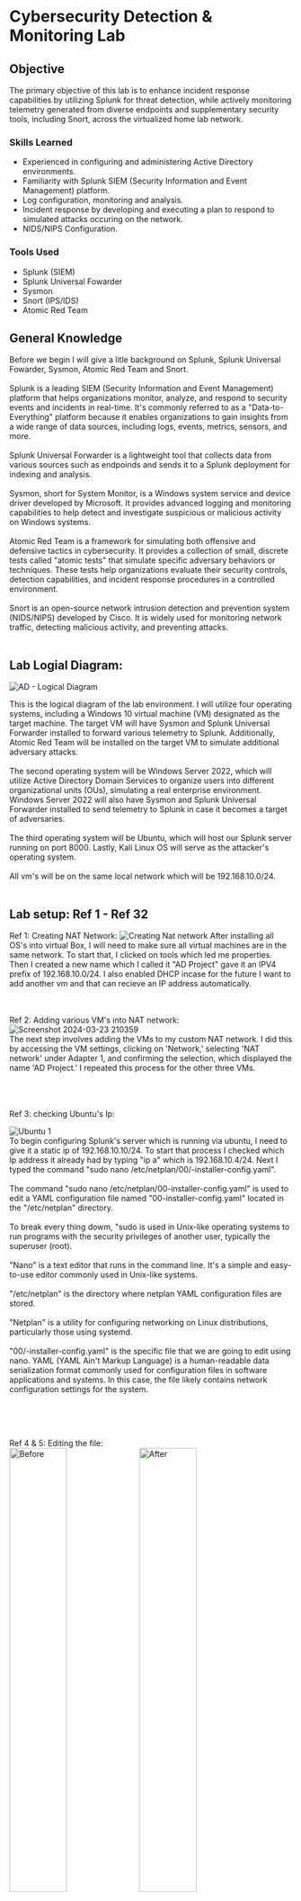 # Cybersecurity Detection & Monitoring Lab

## Objective

The primary objective of this lab is to enhance incident response capabilities by utilizing Splunk for threat detection, while actively monitoring telemetry generated from diverse endpoints and supplementary security tools, including Snort, across the virtualized home lab network.

### Skills Learned

- Experienced in configuring and administering Active Directory environments.
- Familiarity with Splunk SIEM (Security Information and Event Management) platform.
- Log configuration, monitoring and analysis.
- Incident response by developing and executing a plan to respond to simulated attacks occuring on the network.
- NIDS/NIPS Configuration.
  
### Tools Used

- Splunk (SIEM)
- Splunk Universal Fowarder
- Sysmon
- Snort (IPS/IDS)
- Atomic Red Team
  
## General Knowledge
Before we begin I will give a litle background on Splunk, Splunk Universal Fowarder, Sysmon, Atomic Red Team and Snort.
<br>
<br>
Splunk is a leading SIEM (Security Information and Event Management) platform that helps organizations monitor, analyze, and respond to security events and incidents in real-time. It's commonly referred to as a "Data-to-Everything" platform because it enables organizations to gain insights from a wide range of data sources, including logs, events, metrics, sensors, and more.
<br>
<br>
Splunk Universal Forwarder is a lightweight tool that collects data from various sources such as endpoinds and sends it to a Splunk deployment for indexing and analysis.
<br>
<br>
Sysmon, short for System Monitor, is a Windows system service and device driver developed by Microsoft. It provides advanced logging and monitoring capabilities to help detect and investigate suspicious or malicious activity on Windows systems.
<br>
<br>
Atomic Red Team is a framework for simulating both offensive and defensive tactics in cybersecurity. It provides a collection of small, discrete tests called "atomic tests" that simulate specific adversary behaviors or techniques. These tests help organizations evaluate their security controls, detection capabilities, and incident response procedures in a controlled environment.
<br>
<br>
Snort is an open-source network intrusion detection and prevention system (NIDS/NIPS) developed by Cisco. It is widely used for monitoring network traffic, detecting malicious activity, and preventing attacks.
<br>
<br>
## Lab Logial Diagram:
![AD - Logical Diagram](https://github.com/MarcPayz/Detection-Monitoring-Lab/assets/163923336/1bd386e0-b6e2-468a-96b8-e77d27d15001)

This is the logical diagram of the lab environment. I will utilize four operating systems, including a Windows 10 virtual machine (VM) designated as the target machine. The target VM will have Sysmon and Splunk Universal Forwarder installed to forward various telemetry to Splunk. Additionally, Atomic Red Team will be installed on the target VM to simulate additional adversary attacks.<br> <br> The second operating system will be Windows Server 2022, which will utilize Active Directory Domain Services to organize users into different organizational units (OUs), simulating a real enterprise environment. Windows Server 2022 will also have Sysmon and Splunk Universal Forwarder installed to send telemetry to Splunk in case it becomes a target of adversaries. <br><br> The third operating system will be Ubuntu, which will host our Splunk server running on port 8000. Lastly, Kali Linux OS will serve as the attacker's operating system. <br><br> All vm's will be on the same local network which will be 192.168.10.0/24.
<br>
<br>

## Lab setup: Ref 1 - Ref 32
Ref 1: Creating NAT Network:
![Creating Nat network](https://github.com/MarcPayz/Detection-Monitoring-Lab/assets/163923336/2df8d314-ff60-4e1f-b3b8-8c1b34b268c7)
After installing all OS's into virtual Box, I will need to make sure all virtual machines are in the same network. To start that, I clicked on tools which led me properties. Then I created a new name which I called it "AD Project" gave it an IPV4 prefix of 192.168.10.0/24. I also enabled DHCP incase for the future I want to add another vm and that can recieve an IP address automatically. 
<br>
<br>
<br>

Ref 2: Adding various VM's into NAT network:
<br>
![Screenshot 2024-03-23 210359](https://github.com/MarcPayz/Detection-Monitoring-Lab/assets/163923336/0326ba2b-70d7-46f8-9730-9c1a22876a3a)
<br>
The next step involves adding the VMs to my custom NAT network. I did this by accessing the VM settings, clicking on 'Network,' selecting 'NAT network' under Adapter 1, and confirming the selection, which displayed the name 'AD Project.' I repeated this process for the other three VMs.

<br>
<br>
<br>
Ref 3: checking Ubuntu's Ip:

![Ubuntu 1](https://github.com/MarcPayz/Detection-Monitoring-Lab/assets/163923336/756830d0-66ac-44c8-b501-d82639e87519)
<br>
To begin configuring Splunk's server which is running via ubuntu, I need to give it a static ip of 192.168.10.10/24. To start that process I checked which Ip address it already had by typing "ip a" which is 192.168.10.4/24. Next I typed the command "sudo nano /etc/netplan/00/-installer-config.yaml". <br><br> The command "sudo nano /etc/netplan/00-installer-config.yaml" is used to edit a YAML configuration file named "00-installer-config.yaml" located in the "/etc/netplan" directory. <br><br> To break every thing dowm, "sudo is used in Unix-like operating systems to run programs with the security privileges of another user, typically the superuser (root). <br><br> "Nano" is a text editor that runs in the command line. It's a simple and easy-to-use editor commonly used in Unix-like systems. <br><br>"/etc/netplan" is the directory where netplan YAML configuration files are stored. <br><br>"Netplan" is a utility for configuring networking on Linux distributions, particularly those using systemd. <br><br> "00/-installer-config.yaml" is the specific file that we are going to edit using nano. YAML (YAML Ain't Markup Language) is a human-readable data serialization format commonly used for configuration files in software applications and systems. In this case, the file likely contains network configuration settings for the system.

<br>
<br>
<br>

Ref 4 & 5: Editing the file:
<br>
<img src="https://github.com/MarcPayz/Detection-Monitoring-Lab/assets/163923336/3eaf4063-697a-49e2-8afd-8777295c4e52" alt="Before" style="width: 45%; display: inline-block;">
<img src="https://github.com/MarcPayz/Detection-Monitoring-Lab/assets/163923336/42d91a6e-f7af-4b09-9f8c-358f378d66f6" alt="After" style="width: 45%; display: inline-block;">
<br>
After executing the previous command, the reference on the left displays the state before any changes were made, while the one on the right reflects the file after editing it using Nano. <br> <br>
To clarify the modifications I made: <br>
I disabled DHCP by entering 'no,' as we intend for this server to have the static IP address 192.168.10.10/24. <br>
Under 'name servers' for DNS, I configured it to use Google's DNS address, which is 8.8.8.8. <br>
For 'routes,' which pertains to our router, I added a default route via 192.168.10.1 for all packets. <br>

<br>
<br>
<br>

Ref 6: Checking if changes were made and connectivity:
![Screenshot 2024-03-23 215035](https://github.com/MarcPayz/Detection-Monitoring-Lab/assets/163923336/f8efed8b-fbd6-4ec1-9306-b0f03e0eacfd)
<br>
After saving the file edited via Nano, I ran the command 'ip a' to check if the static IP configuration was saved. As indicated by the circled area, it was indeed saved. Next, I pinged google.com to test the machine's internet connectivity, and as shown, three packets were received with 0% packet loss.

<br>
<br>
<br>

Ref 7: Getting Splunk and adding it to share:
![Shares 1](https://github.com/MarcPayz/Detection-Monitoring-Lab/assets/163923336/7cc714c6-9304-46fc-9e6c-d26c24fd5dac)
<br>
Now its time to add Splunk into our ubuntu VM. To begin, I downloaded Splunk from their website onto my host machine and created a separate folder named 'ADproject.' I placed the Splunk download into this folder. Next, I accessed VirtualBox's settings and navigated to the 'Shared Folders' section for the Ubuntu VM. VirtualBox's shared folder feature allows you to share files and directories between the host operating system (the one running VirtualBox) and the guest operating system (the one running inside the virtual machine). For the folder path, I specified the location of the 'ADproject' folder, and for the folder name, I entered 'ADproject' to indicate that I want this specific folder to be shared because it contains Splunk.

<br>
<br>
<br>
Ref 8 & 9: Downloading Splunk:

![Download shares](https://github.com/MarcPayz/Detection-Monitoring-Lab/assets/163923336/2336833b-fb2e-47e1-83f5-d54b77d8ac09)
<br>
I booted up my Ubuntu VM and navigated to the directory containing the shared files. Then, I ran the command 'ls -la' to view detailed information about the contents of that folder. As shown in the circled green text, Splunk was present and ready to be downloaded. After completing the download, I executed 'ls -la' again to inspect the folders within the application. To access the 'bin' folder, I used the command 'cd bin' to change our directory. We are changing into the binary (bin) folder because those have binary files that splunk can use.

<br><br><br>

Ref 10: Activating splunk: <br>
Once I changed into the bin folder, I ran the command ./splunk and this is the output:
![Screenshot 2024-03-23 222143](https://github.com/MarcPayz/Detection-Monitoring-Lab/assets/163923336/45e098d8-65c7-4966-a679-942e246bb95b)
<br>
This indicates that the Splunk server is ready for use and is accessible through the web interface at 'http://splunk:8000.' To access Splunk, I will simply navigate to the web interface from another machine and enter the IP address of our Splunk server, which is the static IP confirmed in Reference 6. The port '8000' signifies that Splunk is running on port 8000. To simulate what I will enter in the web interface's URL, it will be '192.168.10.10:8000.

<br>
<br>
<br>

Now switching to the windows 10 target machine. The very first thing I did was rename the pc to target-PC so we would easily identify it on Splunk when we login and monitor. 
<br>
<br>
<br>
Ref 11: Changing Ip address of target-PC:
<br>
<img src="https://github.com/MarcPayz/Detection-Monitoring-Lab/assets/163923336/d47034be-d5f0-44c6-8b98-0e0720cfe3be" alt="Before" style="width: 45%; display: inline-block;">
<img src="https://github.com/MarcPayz/Detection-Monitoring-Lab/assets/163923336/24e7a527-85c4-47b2-8b21-4d243e228884" alt="After" style="width: 45%; display: inline-block;">
<br>
To begin with the target-PC, I changed the 192.168.10.5 DHCP address to a static ip address of 192.168.10.100. I gave it a static IP address to just make sure i don't have connectivity issues when communicating to the splunk server. 

<br>
<br>
<br>
Ref 12: Installing Splunk Universal Forwarder:

![Screenshot 2024-03-25 133013](https://github.com/MarcPayz/Detection-Monitoring-Lab/assets/163923336/e56ae60b-3bdc-4c71-b89b-9404f1d96502)
During the installation of Splunk Universal Forwarder, when configuring it, the IP address specified on the receiving indexer points to the Splunk server. This indicates that all logs will be forwarded to that IP address on port 9997.

<br>
<br>
<br>

To install sysmon, I first had to on the microsoft website to download sysmon, then I had to download a specific configuration file which is called "sysmonconfig.xml" and save it in the sysmon64 folder.
<br>
<br>
Ref 13: Finishing the sysmon process:
![Screenshot 2024-03-25 134147](https://github.com/MarcPayz/Detection-Monitoring-Lab/assets/163923336/0001d435-8c38-48b9-8332-00bcdfc2f82b)
To start the sysmon service I headed over to powershell, and changed my directory to the sysmon folder. Then I ran the command ".\Sysmon64.exe -i ..\sysmonconfig.xml". To breakdown eveything in that command, ".\Sysmon64.exe" is invoking the Sysmon executable file named "Sysmon64.exe" using the current directory notation. This tells PowerShell to run the executable file located in the current directory. <br> <br> The "-i" instructs Sysmon to install itself on the system according to the configuration provided. <br><br> As for "..\sysmonconfig.xml", the ..\ notation indicates that the configuration file for sysmon is located in the previous directory of the current directory. The file name "sysmonconfig.xml" is the actual configuration file that we want to utilize. 

<br>
<br>
<br>

Ref 14: Configuring Splunk Universal Fowarder:
![Screenshot 2024-03-25 134935](https://github.com/MarcPayz/Detection-Monitoring-Lab/assets/163923336/c3990a3a-7519-445d-9555-131ccb2f0937)
<br>
Now I need to configure the telemetry I want Splunk Universal Fowarder to send over to the Splunk server. "Index=endpoint" represent what I will be quering on Splunk to get the log I need. The "endpoint" in this case will be the windows 10 machine and the windows server 2022 machine because I will be doing the same configurations on there as well. <br> <br> The "WinEventLog://Application, Security, System, and sysmon" basically means I want to foward all the logs from those categories into Splunk. "Disabled = false" just means I don't want to disable those logs and I want those logs to be sent over. <br><br>
I will be saving this notepad file as "inputs.conf" and save it in Splunk Universal Fowarder directory, specifically under the "local" directory". Any time I make changes to this configurations file, I will need to restart the Splunk Universal Service on windows services. 

<br>
<br>

Ref 15: Local System Account:
![Screenshot 2024-03-25 135316](https://github.com/MarcPayz/Detection-Monitoring-Lab/assets/163923336/d1d6d53e-e02b-405e-a9d1-9486ece40a82)
The final configuration step for the Splunk Universal Forwarder is determining the service's 'Log on as' setting, crucial for sending telemetry data. Navigating to Windows Services and accessing the service's 'Properties' by right-clicking, I'll select 'Log on as' to be 'Local System account.' This choice grants the Splunk Forwarder access to all local system resources—files, registry keys, and network resources—with full control permissions. This approach ensures comprehensive log collection and transmission to Splunk.
<br> <br> The default option might encounter permission limitations preventing it from collecting logs so we want to avoid that. 

<br>
<br>
<br>

Switching over to Splunk, opened the web browser, and typed '192.168.10.10:8000' into the URL bar. Then, I logged into Splunk using my credentials

<br> 
<br>
Ref 16: Creating a new Index on Splunk:

![new index](https://github.com/MarcPayz/Detection-Monitoring-Lab/assets/163923336/6beb23b6-3523-4623-bbde-f0435778f33f)
Now that we are logged into Splunk, I need to create a new index. An index is like a folder where data is stored. When you put data into Splunk, it goes into an index. Indexes help organize and manage data, making it easy to search for and analyze later. <br> <br> I am naming this index "endpoint" because that name needs to match what I put in the inputs.conf file on Ref 14. After that I will click on save to lock it in. 

<br>
<br>
<br>

Ref 17: Reciving Port:
![Port](https://github.com/MarcPayz/Detection-Monitoring-Lab/assets/163923336/f45733bf-512f-44ff-b280-b37da3fb52f2)
The final configuration task on Splunk is to ensure it listens on port 9997 for incoming telemetry from the Splunk Forwarder. As mentioned in Reference 12, the Splunk Forwarder sends logs by default on port 9997. Thus, I only needed to ensure this configuration on Splunk's end; otherwise, no data will be available.

<br>
<br>
<br>
I will replicate the installation and configuration of sysmon and splunk universal fowarder on the windows server 2022. 

<br>
<br>
<br>

Ref 18: Checking Splunk for both hosts and configuration:
<br>
<img src="https://github.com/MarcPayz/Detection-Monitoring-Lab/assets/163923336/8b3105a2-e8dc-4f12-912a-5a38f894233d" alt="First" style="width: 45%;">
    <img src="https://github.com/MarcPayz/Detection-Monitoring-Lab/assets/163923336/eb8b4ac8-ab9a-4ea4-af4d-60d5697084ad" alt="Second" style="width: 45%;">
<br>
The first image shows me searching for 'index=endpoint'. Upon selecting on 'host' the results confirm that I have configured everything correctly because both of my endpoints, 'TARGET-PC' and 'ADPAYZ' (which is a Windows Server 2022), are recognized by Splunk, and it's already displaying various telemetry data gathered about them. <br> <br> The second image displays the 'source,' indicating the origin of the logs and reflecting the configurations set in the inputs.conf file. These configurations specify that logs related to system, application, security, and sysmon will be collected.

<br>
<br>
<br>
Switching over to ADPAYZ where I will show steps reguarding setting up active directory to simulate a real world enterprise environment.
<br>
<br>
<br>
Ref 19: Setting up static ip address:

![Static ip](https://github.com/MarcPayz/Detection-Monitoring-Lab/assets/163923336/e2a4bc27-bb57-48c0-a2c5-05ec707fe2bb)
To get the Active Directory ball rolling, I need to make sure the ADPAYZ server has the static ip address of 192.168.10.7. This ensures that this vm is in the same network as everything else, and to double check that, I pinged Splunk's ip address of 192.168.10.10 to solidify that they can communicate with each other. 

<br>
<br>
<br>
Ref 20: Installing Domain Services:
<br>
<img src="https://github.com/MarcPayz/Detection-Monitoring-Lab/assets/163923336/a2349554-5aa2-4480-a915-c40602255060" alt="First" style="display:inline; width:45%;">
<img src="https://github.com/MarcPayz/Detection-Monitoring-Lab/assets/163923336/060cd81c-6924-482b-ac17-5dbc27209a8f" alt="Second" style="display:inline; width:45%;"> <br>
To begin installing domain services, I will head over to server manager and hover my mouse over manage and select "Add Roles and Features". <br> <br> The second image shows the next step, and upon reaching "Server Roles" I will select "Active Directory Domain Services" and select "Add Features".

<br>
<br>
<br>
Ref 21: Promoting server to Domain Controller:
<br>
<img src="https://github.com/MarcPayz/Detection-Monitoring-Lab/assets/163923336/3b4e6e81-94fc-4e28-97bd-0005c4f0d9e7" alt="Installation" style="display:inline; width:45%;">
<img src="https://github.com/MarcPayz/Detection-Monitoring-Lab/assets/163923336/ae0ce4b2-74f7-4719-80be-d4c5c52ee090" alt="Promo" style="display:inline; width:45%;"> <br>
The first image shows the installation for Active Directory Domain Services has succeeded on our server. <br> <br> The second image shows the next step which is heading back to server manager and selecting the option "Promote this server to a domain controller".

<br>
<br>
<br>

Ref 22: Domain Name & Installation:
<br>
<img src="https://github.com/MarcPayz/Detection-Monitoring-Lab/assets/163923336/ebb03a18-6353-4864-ad79-b92f74a03166" alt="Forest" style="display:inline; width:45%;">
<img src="https://github.com/MarcPayz/Detection-Monitoring-Lab/assets/163923336/aed41599-74e4-40bd-bb34-032fd763f4fd" alt="Prereq" style="display:inline; width:45%;"> <br>
Next step includes selecting "add a new forest" which means creating a separate and independent instance of Active Directory. In other words this new forest operates on its own, with its own set of rules, users, and resources. I will be naming my root domain name as "payz.local". <br><br> The second image shows the "Prerequisites check" tab where it'll just make sure your machine meets the prerequisites to install Active Directory Domain Services. After that is done, I will select install and restart my machine.

<br>
<br>
<br>

Ref 23: Login:
![Login](https://github.com/MarcPayz/Detection-Monitoring-Lab/assets/163923336/5f969dfe-e401-4645-b618-1c2f40ad0722)
Logging back into the server, I know everything went well when I see "PAYZ\Adminitrator". "PAYZ" is the domain every new user will join when logging into their account.

<br>
<br>
<br>

Ref 24: Creating OU for users:
<br>
<img src="https://github.com/MarcPayz/Detection-Monitoring-Lab/assets/163923336/be25aafc-017d-469f-b510-02aebdc08a33" alt="Tools" style="display:inline; width:45%;">
<img src="https://github.com/MarcPayz/Detection-Monitoring-Lab/assets/163923336/acfd37fd-15c0-4ba6-9c9c-b04291068d3f" alt="OU" style="display:inline; width:45%;"> <br>
To begin the process of adding new users, I will hover over "tools" on server manager and select "Active Directory Users and Computers"
<br> <br> Next I will click on the drop down for "payz.local" and select "New" into "Organizational Unit" (OU).

<br>
<br>
<br>

Ref 25: User Creation Process Dior:
<br>
<img src="https://github.com/MarcPayz/Detection-Monitoring-Lab/assets/163923336/c027a096-8573-4244-8f67-4a9310665aeb" alt="IT" style="display:inline; width:45%;">
<img src="https://github.com/MarcPayz/Detection-Monitoring-Lab/assets/163923336/1e4717be-8112-400e-8278-7205aa31a859" alt="DiorP" style="display:inline; width:45%;"> <br>
The first image: After creating the OU called "IT" which will represent users that are working in the Information Technology (IT) department in an organization, I will select "New" and select "User" <br> <br> The second image: The user Dior Payz logon name will be "DiorP" with his own set of credentials to login from another computer on the same domain. 

<br>
<br>
<br>

Ref 26: Result: 
![User](https://github.com/MarcPayz/Detection-Monitoring-Lab/assets/163923336/73e7f361-ae02-453c-9571-88b81d655547)
This shows a new user (DiorP) was successfully made in the IT OU. 

<br>
<br>
<br>
Ref 27: HR OU:
<br>
<img src="https://github.com/MarcPayz/Detection-Monitoring-Lab/assets/163923336/0b7b451e-9a60-455c-b73b-d9693880e960" alt="Jenny" style="display:inline; width:45%;">
<img src="https://github.com/MarcPayz/Detection-Monitoring-Lab/assets/163923336/71268136-aab8-47b9-bc96-a35c9ac65a5c" alt="Rresult" style="display:inline; width:45%;"> <br>
I created another OU called "HR" which will represent all the HR employees in the organization and one of the users is "Jenny Smith". She will have the username JennyS with her own set of credentials to login. 

<br>
<br>
<br>
Now I will be adding the target-PC into the domain Payz

<br>
<br>
<br>

Ref 28: Adding target-pc into Domain:
![domain](https://github.com/MarcPayz/Detection-Monitoring-Lab/assets/163923336/2fbbb6f4-498a-4270-97bc-be41a9350f49)
![Error](https://github.com/MarcPayz/Detection-Monitoring-Lab/assets/163923336/73dc990c-1b17-4e7a-b065-ae5437431241)
"To add the target PC to the domain, I will navigate to System Properties and select 'Change.' Then, I'll type 'PAYZ.LOCAL' into the 'Member of' field and click OK. However, during this process, I encountered an error indicating that my Active Directory server couldn't be contacted.
<br> <br> I've dealt with this error before, so I instantly know what to do. To fix it, I need to point my DNS configuration toward my Active Directory Domain Controller's IP address.

<br>
<br>
<br>
Ref 29: Changing DNS ip config:

![dns'](https://github.com/MarcPayz/Detection-Monitoring-Lab/assets/163923336/f021107c-be06-43b9-80c0-3a6c1f7205db)
To change the DNS IP configuration, I will navigate to 'Network Connections' > 'Ethernet Properties' and select 'Internet Protocol Version 4 (IPv4)' and then proceed to its properties. In the 'Preferred DNS server' field, I will change it to the ADPAYZ server's IP address, which is 192.168.10.7. 

<br>
<br>
<br>

Ref 30: Joining the Domain:

<img src="https://github.com/MarcPayz/Detection-Monitoring-Lab/assets/163923336/9d1f2704-5c50-4fd0-90df-4e71f07069d7" alt="welcome" style="display:inline; width:45%;">
<img src="https://github.com/MarcPayz/Detection-Monitoring-Lab/assets/163923336/98869bff-b9ec-4409-8351-9d86349a4902" alt="Jenny" style="display:inline; width:45%;"> <br>
Now that I've pointed the DNS towards ADPAYZ, I can repeat the same steps to successfully join the domain PAYZ.LOCAL. <br><br> The second image shows me authenticating with Jenny's credentials and successfully logging in.

<br>
<br>
<br>

Ref 31: Kali Linux Config: 
![kali1](https://github.com/MarcPayz/Detection-Monitoring-Lab/assets/163923336/7c717cee-d4e2-4d72-bad4-746d320d92b6)
Switching over to the Kali Linux VM, I need to ensure that it's on the same network as every other VM. To do that, I'll navigate to 'Wired connection 1' and access the IPv4 settings. For the IP address, I will assign it as 192.168.19.250, with a network mask of /24 and the gateway set to 192.168.10.1. As for DNS, I'll use Google's DNS (8.8.8.8).

<br>
<br>
<br>
Ref 32: Checking for connectivity:

![connectivity](https://github.com/MarcPayz/Detection-Monitoring-Lab/assets/163923336/96613a9f-e4dd-498d-9bbb-8ff90e1a261a)
On the command line, I typed 'ip a' to check if my configurations were set, and as you can see, it was successfully changed to 192.168.10.250/24. To double-check that the Kali Linux VM was on the same network as everything else, I pinged Splunk's IP address, which is 192.168.10.10, and received all packets with zero packet loss.

<br>
<br>
<br>

This concludes the creation of the homelab, now I will act as an adversary by switching to the Kali Linux vm and simmulating possible attacks that can happen in a real world environment. 

<br>
<br>
<br>

Posing as an advesary, I will be utilizing a tool called Crowbar. Crowbar is a tool used in cybersecurity for brute-force attacks. Essentially, it's a program that repeatedly tries different combinations of usernames and passwords until it finds the correct ones to access a system or an account. It's often used by hackers to gain unauthorized access to systems or accounts by guessing login credentials.

<br>
<br>
<br>
Ref 33: Crowbar attack:

![Crowbar](https://github.com/MarcPayz/Detection-Monitoring-Lab/assets/163923336/31388c72-ecfd-423e-8ac4-ac5d32de131b)
As an advesary, I utilied the command "crowbar -b rdp -u DiorP -C passwords.txt -s 192.168.10.100/32". To explain this crowbar command into detail: <br> <br>
-b rdp: This option specifies the service or protocol to target, in this case, RDP (Remote Desktop Protocol). Crowbar will attempt to perform a brute-force attack on RDP services enabled on that machine. <br> <br>

-u DiorP: This option specifies the username to use during the brute-force attack. In this case, the username is "DiorP". <br><br>

-C passwords.txt: This option specifies the path to a file containing a list of passwords to use during the brute-force attack. Crowbar will try each password in this file in an attempt to gain access to the RDP service. <br> <br>

-s 192.168.10.100/32: This option specifies the target IP address or IP range to attack. In this case, crowbar will attempt to brute force the specific ip address of 192.168.10.100. <br><br>

After a while, crowbar results in a RDP-SUCCESS meaning the RDP service was successfully bruteforced and it also provides the password used for that service which is "Mypeopleisgood1" which isn't the most secure password.

<br>
<br>
<br>

Scenario: The user, DiorP reported to the cybersecurity team that important files have been deleted from his computer and he's asking the team to look into it. 

<br>
<br>
<br>

Ref 34: Splunk Query
![Query](https://github.com/MarcPayz/Detection-Monitoring-Lab/assets/163923336/3c9dd823-60f8-4eea-9279-9bb46f5e2f32)
As a CyberSecurity Analyst, I will begin my analysis. I will query "index=endpoint DiorP" and to narrow it down even more, I will add in "WinEventLog:Security". 

<br>
<br>
<br>
Ref 35: Bruteforce attempts:

![Splin](https://github.com/MarcPayz/Detection-Monitoring-Lab/assets/163923336/4282fc58-4a22-4dcc-b393-41318261e3a3)
Looking at the data provided from the query, I can automatically assume that a brute force attempt was being made because of the timing and the presence of 'Account for which logon failed'. The password brute force attempts were all made within the same second, indicating a brute force attack. Other indicators, such as 'Account for which logon failed', also suggest that multiple password attempts were made, and none of them were successful.

<br>
<br>
<br>
Ref 36: Event Code:

![event code](https://github.com/MarcPayz/Detection-Monitoring-Lab/assets/163923336/666375b7-5701-4de2-8522-358bc6a67bda)
Looking at the event code, we can see there was 101 counts for the event code: 4625 and 6 for event code: 4624.

<br>
<br>
<br>
Ref 37: Event code details:
<br>

<img src="https://github.com/MarcPayz/Detection-Monitoring-Lab/assets/163923336/3da3ed85-14c5-4fad-b3ac-411f13d4e15f" alt="24" style="display:inline; width:45%;">
<img src="https://github.com/MarcPayz/Detection-Monitoring-Lab/assets/163923336/c710ae2f-1cd8-4c5b-b78c-6ab2f4927eef" alt="25" style="display:inline; width:45%;"> <br>
Using the tool 'Ultimate IT Security,' it indicates that event code 4624 signifies a successful login attempt onto the computer, whereas event code 4625 indicates a failed login attempt. This enforces my previous analysis, suggesting that the account belonging to the user DiorP was subject to a brute force attack, resulting in the adversary successfully gaining access and potentially causing damage.

<br>
<br>
<br>
Ref 38: Gathering info on adversary:

![exposed](https://github.com/MarcPayz/Detection-Monitoring-Lab/assets/163923336/ce97f174-29d6-466f-b08b-d2e1f5fc1737)
Heading back to Splunk to gather more information on the adversary, if I extend one of the lines from the brute force event and head to network information, I can see the workstation's name that conducted this attack is called 'Kali', and its IP address is 192.168.10.250. After gathering all this data on this security event, I can give it to the SOC manager or the incident response team for further investigation.

<br>
<br>
<br>

Now I will install and perform Atomic Red Team attacks that utilizes the MITRE ATT&CK framework. Assume I am the adversary who successfully logged into DiorP user account.

<br>
<br>
<br>

 Ref 39: Attack folders:
 
 ![folder](https://github.com/MarcPayz/Detection-Monitoring-Lab/assets/163923336/709fc8e8-4dfd-47db-bdb9-7895f7186e0a)

 This shows all the potential attacks commands I can perform and as you can see each of them start with "T1..."

<br>
<br>
Ref 40: MITRE ATT&CK:

![Persistance](https://github.com/MarcPayz/Detection-Monitoring-Lab/assets/163923336/38e2d17f-c898-4014-a825-7c58b6a1b3f8)
Heading to the MITRE ATT&CK website, I (the adversary) will be utilizing the command "T1136" which will create persistence into the network by creating a local user account.

<br>
<br>
<br>
Ref 41: Powershell execution:

![Powershell](https://github.com/MarcPayz/Detection-Monitoring-Lab/assets/163923336/85523ac3-6743-49d1-95cf-8f239464cbc9)
To execute the account creation for persistence in the network, I utilized the command 'Invoke-AtomicTest T1136.001'. As you can see, the command was successful, and it added the new local user called 'NewLocalUser'. Not only that, it added that user to the administrators group, which gives that user elevated privileges on the network. It also ensured that the user's account password never expires and allowed the user to log on at any hour throughout the day. Now since the user is a admin, they can pivot throughout the network to other systems or execute more commands that can cause even more damage. 

<br>
<br>
<br>
Ref 42: Checking Splunk:

![New User](https://github.com/MarcPayz/Detection-Monitoring-Lab/assets/163923336/6570c9f3-8694-4fd4-ada8-a3b146ad7445)
After receiving Splunk Alerts, I will query Index=endpoint for NewLocalUser. As you can see, a new user named 'NewLocalUser' was created. This immediately indicates that the adversary is attempting to establish persistence within the network, enabling them to log back in at will to perform malicious activities. <br> <br> To counter this, I will promptly initiate containment procedures by isolating the target PC from the network. <br> <br> Next I would remediate the actions taken by the adversary by disabling or deleting the unauthorized user account, removing any associated backdoors or malware, and patching any vulnerabilities that were exploited.

<br>
<br>
<br>

Ref 43: Mitigation:

![pass policy](https://github.com/MarcPayz/Detection-Monitoring-Lab/assets/163923336/0cd6dffa-caad-4ff3-aaab-40a652bf720d)
![Lockout](https://github.com/MarcPayz/Detection-Monitoring-Lab/assets/163923336/63e688d3-a4bf-45f7-a902-564d4d39a3bf)
To mitigate this security risk, aimed at stopping brute force attempts and unauthorized logins, I have implemented a password policy. I enabled complexity requirements to prevent users from being susceptible to dictionary attacks. Additionally, I increased the password length allowance to 14 characters. Furthermore, to strengthen the password policy, I adjusted the maximum password age to 90 days, mandating users to change their passwords every three months. <br><br> I also implemented an account lockout policy where users are permitted only three login attempts. If unsuccessful, the user will be locked out for 10 minutes. Implementing this policy will effectively mitigate brute force attempts targeting users via RDP. Previously, brute force attacks would systematically try every password until one succeeded, but now, due to the account lockout, this approach is rendered ineffective.

<br>
<br>
<br>
To add even more security, I will be implementing an IPS/IDS with Snort. Additionally, I have added another virtual machine running Ubuntu, which is equipped with Snort. Snort's role will be to block and alert against any malware or intrusions targeting both the target PC and ADPAYZ. Furthermore, all the snort logs will be forwarded to Splunk for a centralized view.
<br>
<br>
<br>
Ref 44: editing Snort.conf file:

![conff](https://github.com/MarcPayz/Detection-Monitoring-Lab/assets/163923336/fc0b9518-55ef-4f2b-b75b-130c00638a8f)
The snort.conf file is a configuration file used by the Snort intrusion detection system (IDS). It contains various settings and rules that dictate how Snort analyzes network traffic and detects potential security threats. Looking at 'ipvar HOME_NET 192.168.10.0/24' this is where I specify I want the 192.168.10.0/24 network to be protected. Meaning if there's any malware or anything malicous happening in that network, then snort will alert me. <br> <br> As for 'ipvar EXTERNAL_NET any', this means Snort should consider any IP address outside of the network being monitored as the potential source of threats.

<br>
<br>
<br>

Ref 45: Snort.conf file community rules:

![rules](https://github.com/MarcPayz/Detection-Monitoring-Lab/assets/163923336/37c94b01-b80a-4faa-90dd-0b943c110d7d)


This circled rule ensures that I receive alerts for any NMAP reconnaissance. This Snort alert is important to have because my ADPAYZ server has many open ports. If I receive any potential NMAP reconnaissance scanning alerts on that Active Directory server, it could be a precursor to a potential attack.

<br>
<br>
<br>

 Ref 46: Launching Snort: 
 ![launch](https://github.com/MarcPayz/Detection-Monitoring-Lab/assets/163923336/d808bcd2-b80f-46ea-b06e-85d9d155a55e)
 This command launches snort. To breakdown everything I wrote: <br><br>
sudo: This command is used to execute the following command with elevated privileges. It allows users to run programs with the security privileges of another user, by default the superuser (root). <br>

snort: This is the command to execute Snort. <br>

-q: This option tells Snort to run in quiet mode. In quiet mode, Snort will suppress banner display and suppress some informational messages, which can be useful for running Snort as a background process or when automation is involved. <br>

-l /var/log/snort/: This option specifies the directory where Snort will log its output. In this case, Snort will log its output to the directory /var/log/snort/. <br>

-i enp0s3: This option specifies the network interface that Snort will listen on for network traffic. In this case, Snort will listen on the network interface enp0s3. <br>

-A full: This option specifies the detection mode used by Snort. The full mode performs packet logging, session logging, and application layer logging. It provides the most comprehensive level of logging but can generate a significant amount of output. <br>

-c /etc/snort/snorttest.conf: This option specifies the path to the configuration file that Snort will use. In this case, Snort will use the configuration file located at /etc/snort/snorttest.conf. 

<br>
<br>
<br>

Switching over to Kali Linux vm
<br>
<br>

Ref 47: Nmap:

![Screenshot 2024-04-02 001122](https://github.com/MarcPayz/Detection-Monitoring-Lab/assets/163923336/40dd57b7-e3f7-4618-811e-dc3df3721aac)
On my Kali Linux vm, I wrote the command nmap -sV 192.168.10.7 for basic recon on the ADPAYZ server. To break that down,<br> -s: This option is used to specify the type of scan. In this case, it stands for "Scan" or "Scanning". <br>
V: This is a sub-option that stands for "Version detection". It tells nmap to attempt to determine the version of services running on the target ports. <br> As you can see, this command can provide an attacker with so many learning opportunities on our server, which can enable them to continue their attack plan. An adversary can target a specific port that may have an unpatched service running on it, which can have catastrophic effects, especially in an enterprise environment. Having an alert that can notify me when scans like this happen can help me prepare for any possible malicious activity.

<br>
<br>
<br>
Ref 48: Snort Alert on Splunk:

![snort alert](https://github.com/MarcPayz/Detection-Monitoring-Lab/assets/163923336/30df5dd4-c554-40bf-8f4b-8e7afdcf0594) <br>
Looking at the alerts on Splunk, we can see the source IP address of 192.168.10.250 (Kali Linux) attempted a DNS and SNMP version information leak on 192.168.10.7 (ADPAYZ). With this alert information from Snort, we can prepare for an attack or enhance our security posture by closing unneeded ports and only keeping necessary ports open that are essential for business operations. If the IP address 192.168.10.250 isn't recognized by the organization, I can create an inbound firewall rule that blocks that IP address. I can also make sure all the necessary services running on those ports are up to date.

  ## Lab Completed.









 

 

































































































 

